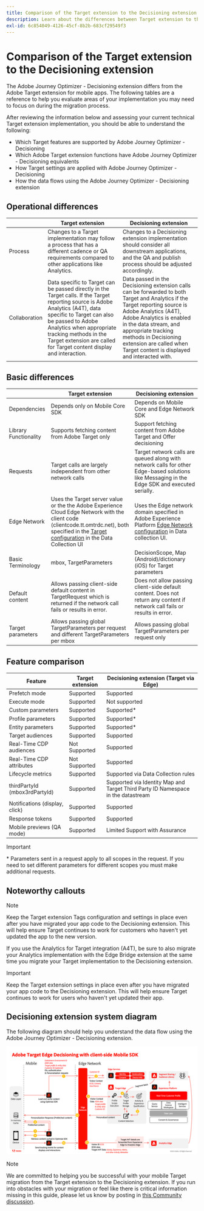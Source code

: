 ```yaml
---
title: Comparison of the Target extension to the Decisioning extension
description: Learn about the differences between Target extension to the Decisioning extension including features, functions, settings, and data flow.
exl-id: 6c854049-4126-45cf-8b2b-683cf29549f3
---
```

# Comparison of the Target extension to the Decisioning extension

The Adobe Journey Optimizer - Decisioning extension differs from the Adobe Target extension for mobile apps. The following tables are a reference to help you evaluate areas of your implementation you may need to focus on during the migration process. 

After reviewing the information below and assessing your current technical Target extension implementation, you should be able to understand the following:

- Which Target features are supported by Adobe Journey Optimizer - Decisioning
- Which Adobe Target extension functions have Adobe Journey Optimizer - Decisioning equivalents
- How Target settings are applied with Adobe Journey Optimizer - Decisioning
- How the data flows using the Adobe Journey Optimizer - Decisioning extension

## Operational differences

| | Target extension | Decisioning extension |
|---|---|---|
| Process | Changes to a Target implementation may follow a process that has a different cadence or QA requirements compared to other applications like Analytics. | Changes to a Decisioning extension implementation should consider all downstream applications, and the QA and publish process should be adjusted accordingly. |
| Collaboration | Data specific to Target can be passed directly in the Target calls. If the Target reporting source is Adobe Analytics (A4T), data specific to Target can also be passed to Adobe Analytics when appropriate tracking methods in the Target extension are called for Target content display and interaction. | Data passed in the Decisioning extension calls can be forwarded to both Target and Analytics if the Target reporting source is Adobe Analytics (A4T), Adobe Analytics is enabled in the data stream, and appropriate tracking methods in Decisioning extension are called when Target content is displayed and interacted with. |

## Basic differences

| | Target extension | Decisioning extension |
|---|---|---|
| Dependencies | Depends only on Mobile Core SDK | Depends on Mobile Core and Edge Network SDK |
| Library Functionality | Supports fetching content from Adobe Target only | Support fetching content from Adobe Target and Offer decisioning |
| Requests | Target calls are largely independent from other network calls | Target network calls are queued along with network calls for other Edge-based solutions like Messaging in the Edge SDK and executed serially. |
| Edge Network | Uses the Target server value or the the Adobe Experience Cloud Edge Network with the client code (clientcode.tt.omtrdc.net), both specified in the [Target configuration](https://developer.adobe.com/client-sdks/solution/adobe-target/#configure-the-target-extension-in-the-data-collection-ui) in the Data Collection UI | Uses the Edge network domain specified in Adobe Experience Platform [Edge Network configuration](https://developer.adobe.com/client-sdks/edge/edge-network/#configure-the-edge-network-extension-in-data-collection-ui) in Data collection UI. |
| Basic Terminology | mbox, TargetParameters | DecisionScope, Map (Android)/dictionary (iOS) for Target parameters |
| Default content | Allows passing client-side default content in TargetRequest which is returned if the network call fails or results in error. | Does not allow passing client-side default content. Does not return any content if network call fails or results in error. |
| Target parameters | Allows passing global TargetParameters per request and different TargetParameters per mbox | Allows passing global TargetParameters per request only |



## Feature comparison

| Feature | Target extension | Decisioning extension (Target via Edge) | 
|---|---|---|
| Prefetch mode | Supported | Supported | 
| Execute mode | Supported | Not supported |  
| Custom parameters | Supported | Supported* | 
| Profile parameters | Supported | Supported* | 
| Entity parameters | Supported | Supported* | 
| Target audiences | Supported | Supported | 
| Real-Time CDP audiences | Not Supported | Supported | 
| Real-Time CDP attributes | Not Supported | Supported | 
| Lifecycle metrics | Supported | Supported via Data Collection rules | 
| thirdPartyId (mbox3rdPartyId) | Supported | Supported via Identity Map and Target Third Party ID Namespace in the datastream | 
| Notifications (display, click) | Supported | Supported | 
| Response tokens | Supported | Supported |  
| Mobile previews (QA mode) | Supported | Limited Support with Assurance | 

>[!IMPORTANT]
>
> \* Parameters sent in a request apply to all scopes in the request. If you need to set different parameters for different scopes you must make additional requests.



## Noteworthy callouts

>[!NOTE]
>
>Keep the Target extension Tags configuration and settings in place even after you have migrated your app code to the Decisioning extension. This will help ensure Target continues to work for customers who haven't yet updated the app to the new version.
>
>If you use the Analytics for Target integration (A4T), be sure to also migrate your Analytics implementation with the Edge Bridge extension at the same time you migrate your Target implementation to the Decisioning extension.





>[!IMPORTANT]
>
> Keep the Target extension settings in place even after you have migrated your app code to the Decisioning extension. This will help ensure Target continues to work for users who haven't yet updated their app.

## Decisioning extension system diagram

The following diagram should help you understand the data flow using the Adobe Journey Optimizer - Decisioning extension.

![Adobe Target Edge Decisioning with client-side Mobile SDK](assets/diagram.png)


>[!NOTE]
>
>We are committed to helping you be successful with your mobile Target migration from the Target extension to the Decisioning extension. If you run into obstacles with your migration or feel like there is critical information missing in this guide, please let us know by posting in [this Community discussion](https://experienceleaguecommunities.adobe.com/t5/adobe-experience-platform-data/tutorial-discussion-migrate-adobe-target-to-mobile-sdk-on-edge/m-p/747484#M625).
